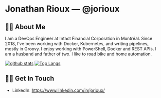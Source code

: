 # Jonathan Rioux &mdash; @jorioux

## 🧑🏻 About Me

I am a DevOps Engineer at Intact Financial Corporation in Montréal. Since 2018, I've been working with Docker, Kubernetes, and writing pipelines, mostly in Groovy. I enjoy working with PowerShell, Docker and REST APIs. I am a husband and father of two. I like to road bike and home automation.

[![github stats](https://github-readme-stats.vercel.app/api?username=jorioux&show_icons=true&hide=stars)](#)
[![Top Langs](https://github-readme-stats.vercel.app/api/top-langs/?username=jorioux&layout=compact)](#)

## 🤙🏻 Get In Touch
- LinkedIn: https://www.linkedin.com/in/jorioux/
